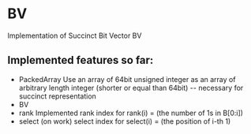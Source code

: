 # BV
Implementation of Succinct Bit Vector BV 

## Implemented features so far:
- PackedArray
Use an array of 64bit unsigned integer as an array of arbitrary length integer (shorter or equal than 64bit) -- necessary for succinct representation
- BV
 - rank 
   Implemented rank index for rank(i) = (the number of 1s in B[0:i])
 - select (on work)
   select index for select(i) = (the position of i-th 1)
